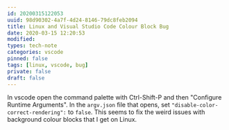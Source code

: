 ```yaml
---
id: 20200315122053
uuid: 98d90302-4a7f-4d24-8146-79dc8feb2094
title: Linux and Visual Studio Code Colour Block Bug
date: 2020-03-15 12:20:53
modified: 
types: tech-note
categories: vscode
pinned: false
tags: [linux, vscode, bug]
private: false
draft: false
---
```


In vscode open the command palette with Ctrl-Shift-P and then "Configure Runtime Arguments". In the `argv.json` file that opens, set `"disable-color-correct-rendering":` to `false`. This seems to fix the weird issues with background colour blocks that I get on Linux.
